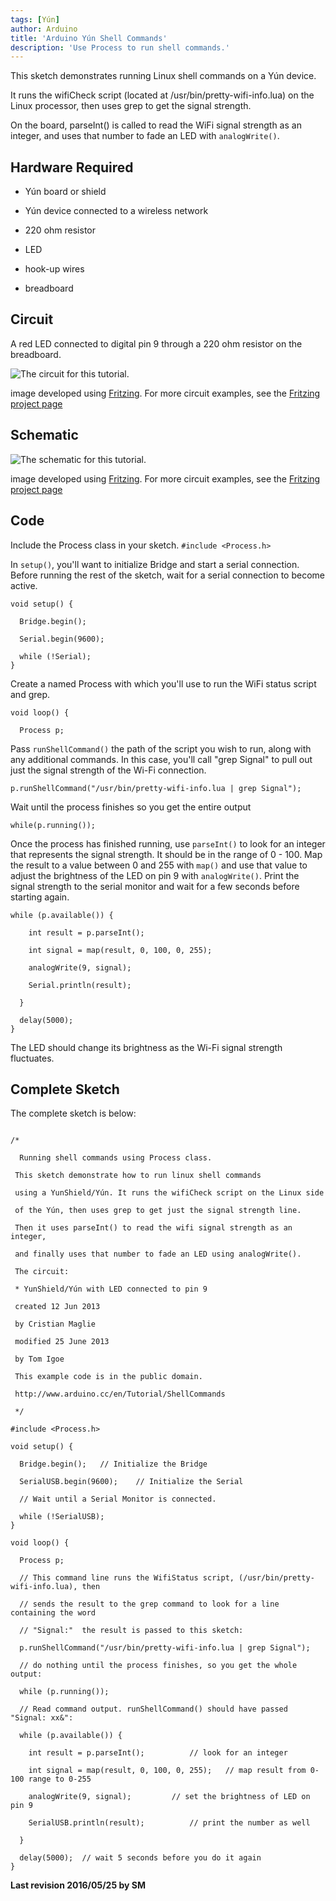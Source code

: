 ```yaml
---
tags: [Yún]
author: Arduino
title: 'Arduino Yún Shell Commands'
description: 'Use Process to run shell commands.'
---
```


This sketch demonstrates running Linux shell commands on a Yún device.

It runs the wifiCheck script (located at /usr/bin/pretty-wifi-info.lua) on the Linux processor, then uses grep to get the signal strength.

On the board, parseInt() is called to read the WiFi signal strength as an integer, and uses that number to fade an LED with `analogWrite()`.

## Hardware Required

- Yún board or shield

- Yún device connected to a wireless network

- 220 ohm resistor

- LED

- hook-up wires

- breadboard

## Circuit

A red LED connected to digital pin 9 through a 220 ohm resistor on the breadboard.

![The circuit for this tutorial.](assets/YunShellComm_Fritzing.png)

image developed using [Fritzing](http://www.fritzing.org). For more circuit examples, see the [Fritzing project page](http://fritzing.org/projects/)

## Schematic

![The schematic for this tutorial.](assets/YunShellComm_Scheme.png)

image developed using [Fritzing](http://www.fritzing.org). For more circuit examples, see the [Fritzing project page](http://fritzing.org/projects/)

## Code

Include the Process class in your sketch.
`#include <Process.h>`

In `setup()`, you'll want to initialize Bridge and start a serial connection. Before running the rest of the sketch, wait for a serial connection to become active.

```arduino
void setup() {

  Bridge.begin();

  Serial.begin(9600);

  while (!Serial);
}
```

Create a named Process with which you'll use to run the WiFi status script and grep.

```arduino
void loop() {

  Process p;
```

Pass `runShellCommand()` the path of the script you wish to run, along with any additional commands. In this case, you'll call "grep Signal" to pull out just the signal strength of the Wi-Fi connection.

`p.runShellCommand("/usr/bin/pretty-wifi-info.lua | grep Signal");`

Wait until the process finishes so you get the entire output

`while(p.running());`

Once the process has finished running, use `parseInt()` to look for an integer that represents the signal strength. It should be in the range of 0 - 100. Map the result to a value between 0 and 255 with `map()` and use that value to adjust the brightness of the LED on pin 9 with `analogWrite()`. Print the signal strength to the serial monitor and wait for a few seconds before starting again.

```arduino
while (p.available()) {

    int result = p.parseInt();

    int signal = map(result, 0, 100, 0, 255);

    analogWrite(9, signal);

    Serial.println(result);

  }

  delay(5000);
}
```

The LED should change its brightness as the Wi-Fi signal strength fluctuates.

## Complete Sketch

The complete sketch is below:

```arduino

/*

  Running shell commands using Process class.

 This sketch demonstrate how to run linux shell commands

 using a YunShield/Yún. It runs the wifiCheck script on the Linux side

 of the Yún, then uses grep to get just the signal strength line.

 Then it uses parseInt() to read the wifi signal strength as an integer,

 and finally uses that number to fade an LED using analogWrite().

 The circuit:

 * YunShield/Yún with LED connected to pin 9

 created 12 Jun 2013

 by Cristian Maglie

 modified 25 June 2013

 by Tom Igoe

 This example code is in the public domain.

 http://www.arduino.cc/en/Tutorial/ShellCommands

 */

#include <Process.h>

void setup() {

  Bridge.begin();   // Initialize the Bridge

  SerialUSB.begin(9600);    // Initialize the Serial

  // Wait until a Serial Monitor is connected.

  while (!SerialUSB);
}

void loop() {

  Process p;

  // This command line runs the WifiStatus script, (/usr/bin/pretty-wifi-info.lua), then

  // sends the result to the grep command to look for a line containing the word

  // "Signal:"  the result is passed to this sketch:

  p.runShellCommand("/usr/bin/pretty-wifi-info.lua | grep Signal");

  // do nothing until the process finishes, so you get the whole output:

  while (p.running());

  // Read command output. runShellCommand() should have passed "Signal: xx&":

  while (p.available()) {

    int result = p.parseInt();          // look for an integer

    int signal = map(result, 0, 100, 0, 255);   // map result from 0-100 range to 0-255

    analogWrite(9, signal);         // set the brightness of LED on pin 9

    SerialUSB.println(result);          // print the number as well

  }

  delay(5000);  // wait 5 seconds before you do it again
}
```


**Last revision 2016/05/25 by SM**